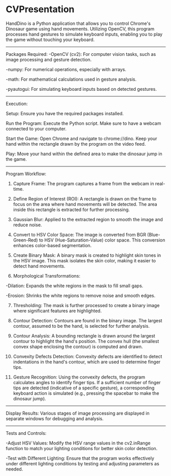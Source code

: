 # CVPresentation

HandDino is a Python application that allows you to control Chrome's Dinosaur game using hand movements. Utilizing OpenCV, this program processes hand gestures to simulate keyboard inputs, enabling you to play the game without touching your keyboard.

------------------------------------------------------------------------------

Packages Required:
  -OpenCV (cv2): For computer vision tasks, such as image processing and gesture detection.

  -numpy: For numerical operations, especially with arrays.

  -math: For mathematical calculations used in gesture analysis.

  -pyautogui: For simulating keyboard inputs based on detected gestures.

------------------------------------------------------------------------------

Execution:

Setup: Ensure you have the required packages installed. 

Run the Program: Execute the Python script. Make sure to have a webcam connected to your computer.

Start the Game:
Open Chrome and navigate to chrome://dino.
Keep your hand within the rectangle drawn by the program on the video feed.

Play:
Move your hand within the defined area to make the dinosaur jump in the game.

------------------------------------------------------------------------------
Program Workflow:

1. Capture Frame:
The program captures a frame from the webcam in real-time.

2. Define Region of Interest (ROI):
A rectangle is drawn on the frame to focus on the area where hand movements will be detected.
The area inside this rectangle is extracted for further processing.

3. Gaussian Blur:
Applied to the extracted region to smooth the image and reduce noise.

4. Convert to HSV Color Space:
The image is converted from BGR (Blue-Green-Red) to HSV (Hue-Saturation-Value) color space. This conversion enhances color-based segmentation.

5. Create Binary Mask:
A binary mask is created to highlight skin tones in the HSV image. This mask isolates the skin color, making it easier to detect hand movements.

6. Morphological Transformations:

  -Dilation: Expands the white regions in the mask to fill small gaps.

  -Erosion: Shrinks the white regions to remove noise and smooth edges.

7. Thresholding:
The mask is further processed to create a binary image where significant features are highlighted.

8. Contour Detection:
Contours are found in the binary image. The largest contour, assumed to be the hand, is selected for further analysis.

9. Contour Analysis:
A bounding rectangle is drawn around the largest contour to highlight the hand's position.
The convex hull (the smallest convex shape enclosing the contour) is computed and drawn.

10. Convexity Defects Detection:
Convexity defects are identified to detect indentations in the hand's contour, which are used to determine finger tips.

11. Gesture Recognition:
Using the convexity defects, the program calculates angles to identify finger tips.
If a sufficient number of finger tips are detected (indicative of a specific gesture), a corresponding keyboard action is simulated (e.g., pressing the spacebar to make the dinosaur jump).

------------------------------------------------------------------------------

Display Results:
Various stages of image processing are displayed in separate windows for debugging and analysis.

------------------------------------------------------------------------------

Tests and Controls:

  -Adjust HSV Values: Modify the HSV range values in the cv2.inRange function to match your lighting conditions for better skin color detection.

  -Test with Different Lighting: Ensure that the program works effectively under different lighting conditions by testing and adjusting parameters as needed.
